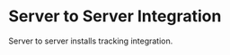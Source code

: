 Server to Server Integration
============================

Server to server installs tracking integration.